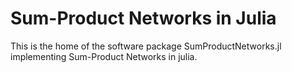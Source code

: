 # Sum-Product Networks in Julia
This is the home of the software package SumProductNetworks.jl implementing Sum-Product Networks in julia.
